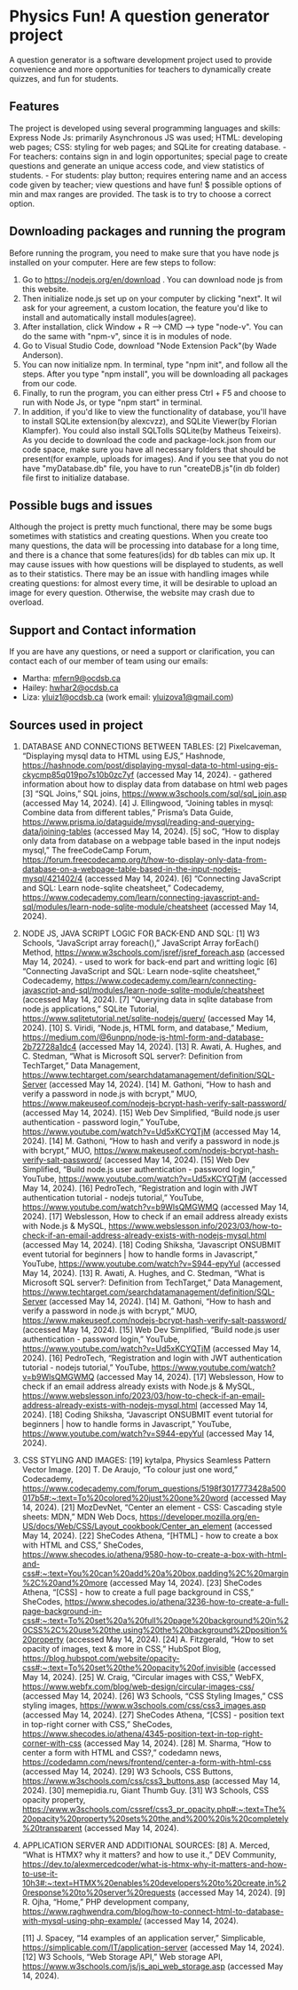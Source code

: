# Physics Fun! A question generator project
A question generator is a software development project used to provide convenience and more opportunities for teachers to dynamically create quizzes, and fun for students.

## Features
The project is developed using several programming languages and skills: Express Node Js: primarily Asynchronous JS was used; HTML: developing web pages; CSS: styling for web pages; and SQLite for creating database.
    - For teachers: contains sign in and login opportunites; special page to create questions and generate an unique access code, and view statistics of students.
    - For students: play button; requires entering name and an access code given by teacher; view questions and have fun! $ possible options of min and max ranges are provided. The task is to try to choose a correct option.

## Downloading packages and running the program
Before running the program, you need to make sure that you have node js installed on your computer. Here are few steps to follow:
  1. Go to https://nodejs.org/en/download . You can download node js from this website.
  2. Then initialize node.js set up on your computer by clicking "next". It wil ask for your agreement, a custom location, the feature you'd like to install and automatically install modules(agree).
  3. After installation, click Window + R --> CMD --> type "node-v". You can do the same with "npm-v", since it is in modules of node.
  4. Go to Visual Studio Code, download "Node Extension Pack"(by Wade Anderson).
  5. You can now initialize npm. In terminal, type "npm init", and follow all the steps. After you type "npm install", you will be downloading all packages from our code.
  6. Finally, to run the program, you can either press Ctrl + F5 and choose to run with Node Js, or type "npm start" in terminal. 
  7. In addition, if you'd like to view the functionality of database, you'll have to install SQLite extension(by alexcvzz), and SQLite Viewer(by Florian Klampfer). You could also install SQLTolls SQLite(by Matheus Teixeirs).
As you decide to download the code and package-lock.json from our code space, make sure you have all necessary folders that should be present(for example, uploads for images). And if you see that you do not have "myDatabase.db" file, you have to run "createDB.js"(in db folder) file first to initialize database. 

## Possible bugs and issues
Although the project is pretty much functional, there may be some bugs sometimes with statistics and creating questions. When you create too many questions, the data will be processing into database for a long time, and there is a chance that some features(ids) for db tables can mix up. It may cause issues with how questions will be displayed to students, as well as to their statistics. There may be an issue with handling images while creating questions: for almost every time, it will be desirable to upload an image for every question. Otherwise, the website may crash due to overload. 

## Support and Contact information
If you are have any questions, or need a support or clarification, you can contact each of our member of team using our emails:
  - Martha: mfern9@ocdsb.ca
  - Hailey: hwhar2@ocdsb.ca
  - Liza: yluiz1@ocdsb.ca (work email: yluizova1@gmail.com)

## Sources used in project
1. DATABASE AND CONNECTIONS BETWEEN TABLES: 
    [2] Pixelcaveman, “Displaying mysql data to HTML using EJS,” Hashnode, https://hashnode.com/post/displaying-mysql-data-to-html-using-ejs-ckycmp85q019po7s10b0zc7yf (accessed May 14, 2024). - gathered information about how to display data from database on html web pages
    [3] “SQL Joins,” SQL joins, https://www.w3schools.com/sql/sql_join.asp (accessed May 14, 2024).
    [4] J. Ellingwood, “Joining tables in mysql: Combine data from different tables,” Prisma’s Data Guide, https://www.prisma.io/dataguide/mysql/reading-and-querying-data/joining-tables (accessed May 14, 2024).
    [5] soC, “How to display only data from database on a webpage table based in the input nodejs mysql,” The freeCodeCamp Forum, https://forum.freecodecamp.org/t/how-to-display-only-data-from-database-on-a-webpage-table-based-in-the-input-nodejs-mysql/421402/4 (accessed May 14, 2024).
    [6] “Connecting JavaScript and SQL: Learn node-sqlite cheatsheet,” Codecademy, https://www.codecademy.com/learn/connecting-javascript-and-sql/modules/learn-node-sqlite-module/cheatsheet (accessed May 14, 2024).

2. NODE JS, JAVA SCRIPT LOGIC FOR BACK-END AND SQL:
    [1] W3 Schools, “JavaScript array foreach(),” JavaScript Array forEach() Method, https://www.w3schools.com/jsref/jsref_foreach.asp (accessed May 14, 2024). - used to work for back-end part and writting logic
    [6] “Connecting JavaScript and SQL: Learn node-sqlite cheatsheet,” Codecademy, https://www.codecademy.com/learn/connecting-javascript-and-sql/modules/learn-node-sqlite-module/cheatsheet (accessed May 14, 2024).
    [7] “Querying data in sqlite database from node.js applications,” SQLite Tutorial, https://www.sqlitetutorial.net/sqlite-nodejs/query/ (accessed May 14, 2024).
    [10] S. Viridi, “Node.js, HTML form, and database,” Medium, https://medium.com/@6unpnp/node-js-html-form-and-database-2b72728a1dc4 (accessed May 14, 2024).
    [13] R. Awati, A. Hughes, and C. Stedman, “What is Microsoft SQL server?: Definition from TechTarget,” Data Management, https://www.techtarget.com/searchdatamanagement/definition/SQL-Server (accessed May 14, 2024).
    [14] M. Gathoni, “How to hash and verify a password in node.js with bcrypt,” MUO, https://www.makeuseof.com/nodejs-bcrypt-hash-verify-salt-password/ (accessed May 14, 2024).
    [15] Web Dev Simplified, “Build node.js user authentication - password login,” YouTube, https://www.youtube.com/watch?v=Ud5xKCYQTjM (accessed May 14, 2024).
    [14] M. Gathoni, “How to hash and verify a password in node.js with bcrypt,” MUO, https://www.makeuseof.com/nodejs-bcrypt-hash-verify-salt-password/ (accessed May 14, 2024).
    [15] Web Dev Simplified, “Build node.js user authentication - password login,” YouTube, https://www.youtube.com/watch?v=Ud5xKCYQTjM (accessed May 14, 2024).
    [16] PedroTech, “Registration and login with JWT authentication tutorial - nodejs tutorial,” YouTube, https://www.youtube.com/watch?v=b9WlsQMGWMQ (accessed May 14, 2024).
    [17] Webslesson, How to check if an email address already exists with Node.js & MySQL, https://www.webslesson.info/2023/03/how-to-check-if-an-email-address-already-exists-with-nodejs-mysql.html (accessed May 14, 2024).
    [18] Coding Shiksha, “Javascript ONSUBMIT event tutorial for beginners | how to handle forms in Javascript,” YouTube, https://www.youtube.com/watch?v=S944-epyYuI (accessed May 14, 2024).
    [13] R. Awati, A. Hughes, and C. Stedman, “What is Microsoft SQL server?: Definition from TechTarget,” Data Management, https://www.techtarget.com/searchdatamanagement/definition/SQL-Server (accessed May 14, 2024).
    [14] M. Gathoni, “How to hash and verify a password in node.js with bcrypt,” MUO, https://www.makeuseof.com/nodejs-bcrypt-hash-verify-salt-password/ (accessed May 14, 2024).
    [15] Web Dev Simplified, “Build node.js user authentication - password login,” YouTube, https://www.youtube.com/watch?v=Ud5xKCYQTjM (accessed May 14, 2024).
    [16] PedroTech, “Registration and login with JWT authentication tutorial - nodejs tutorial,” YouTube, https://www.youtube.com/watch?v=b9WlsQMGWMQ (accessed May 14, 2024).
    [17] Webslesson, How to check if an email address already exists with Node.js & MySQL, https://www.webslesson.info/2023/03/how-to-check-if-an-email-address-already-exists-with-nodejs-mysql.html (accessed May 14, 2024).
    [18] Coding Shiksha, “Javascript ONSUBMIT event tutorial for beginners | how to handle forms in Javascript,” YouTube, https://www.youtube.com/watch?v=S944-epyYuI (accessed May 14, 2024).

3. CSS STYLING AND IMAGES:
    [19] kytalpa, Physics Seamless Pattern Vector Image.
    [20] T. De Araujo, “To colour just one word,” Codecademy, https://www.codecademy.com/forum_questions/5198f3017773428a500017b5#:~:text=To%20colored%20just%20one%20word (accessed May 14, 2024).
    [21] MozDevNet, “Center an element - CSS: Cascading style sheets: MDN,” MDN Web Docs, https://developer.mozilla.org/en-US/docs/Web/CSS/Layout_cookbook/Center_an_element (accessed May 14, 2024).
    [22] SheCodes Athena, “[HTML] - how to create a box with HTML and CSS,” SheCodes, https://www.shecodes.io/athena/9580-how-to-create-a-box-with-html-and-css#:~:text=You%20can%20add%20a%20box,padding%2C%20margin%2C%20and%20more (accessed May 14, 2024).
    [23] SheCodes Athena, “[CSS] - how to create a full page background in CSS,” SheCodes, https://www.shecodes.io/athena/3236-how-to-create-a-full-page-background-in-css#:~:text=To%20set%20a%20full%20page%20background%20in%20CSS%2C%20use%20the,using%20the%20background%2Dposition%20property (accessed May 14, 2024).
    [24] A. Fitzgerald, “How to set opacity of images, text & more in CSS,” HubSpot Blog, https://blog.hubspot.com/website/opacity-css#:~:text=To%20set%20the%20opacity%20of,invisible (accessed May 14, 2024).
    [25] W. Craig, “Circular images with CSS,” WebFX, https://www.webfx.com/blog/web-design/circular-images-css/ (accessed May 14, 2024).
    [26] W3 Schools, “CSS Styling Images,” CSS styling images, https://www.w3schools.com/css/css3_images.asp (accessed May 14, 2024).
    [27] SheCodes Athena, “[CSS] - position text in top-right corner with CSS,” SheCodes, https://www.shecodes.io/athena/4345-position-text-in-top-right-corner-with-css (accessed May 14, 2024).
    [28] M. Sharma, “How to center a form with HTML and CSS?,” codedamn news, https://codedamn.com/news/frontend/center-a-form-with-html-css (accessed May 14, 2024).
    [29] W3 Schools, CSS Buttons, https://www.w3schools.com/css/css3_buttons.asp (accessed May 14, 2024).
    [30] memepidia.ru, Giant Thumb Guy.
    [31] W3 Schools, CSS opacity property, https://www.w3schools.com/cssref/css3_pr_opacity.php#:~:text=The%20opacity%20property%20sets%20the,and%200%20is%20completely%20transparent (accessed May 14, 2024).

4. APPLICATION SERVER AND ADDITIONAL SOURCES:
    [8] A. Merced, “What is HTMX? why it matters? and how to use it.,” DEV Community, https://dev.to/alexmercedcoder/what-is-htmx-why-it-matters-and-how-to-use-it-10h3#:~:text=HTMX%20enables%20developers%20to%20create,in%20response%20to%20server%20requests (accessed May 14, 2024).
    [9] R. Ojha, “Home,” PHP development company, https://www.raghwendra.com/blog/how-to-connect-html-to-database-with-mysql-using-php-example/ (accessed May 14, 2024). 

    [11] J. Spacey, “14 examples of an application server,” Simplicable, https://simplicable.com/IT/application-server (accessed May 14, 2024).
    [12] W3 Schools, “Web Storage API,” Web storage API, https://www.w3schools.com/js/js_api_web_storage.asp (accessed May 14, 2024).
